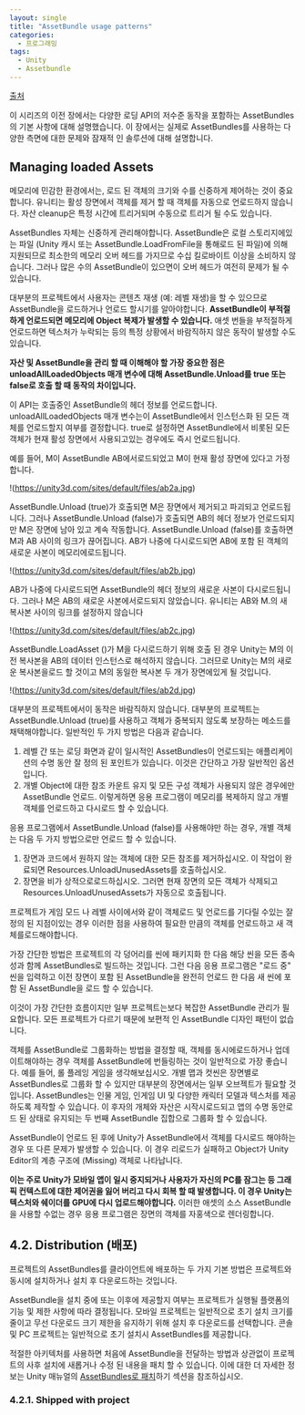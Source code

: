 ```yaml
---
layout: single
title: "AssetBundle usage patterns"
categories: 
  - 프로그래밍
tags:
  - Unity
  - Assetbundle
---
```

[출처](https://unity3d.com/learn/tutorials/topics/best-practices/assetbundle-usage-patterns?playlist=30089)

이 시리즈의 이전 장에서는 다양한 로딩 API의 저수준 동작을 포함하는 AssetBundles의 기본 사항에 대해 설명했습니다. 이 장에서는 실제로 AssetBundles를 사용하는 다양한 측면에 대한 문제와 잠재적 인 솔루션에 대해 설명합니다.

## Managing loaded Assets
메모리에 민감한 환경에서는, 로드 된 객체의 크기와 수를 신중하게 제어하는 것이 중요합니다. 유니티는 활성 장면에서 객체를 제거 할 때 객체를 자동으로 언로드하지 않습니다. 자산 cleanup은 특정 시간에 트리거되며 수동으로 트리거 될 수도 있습니다.

AssetBundles 자체는 신중하게 관리해야합니다. AssetBundle은 로컬 스토리지에있는 파일 (Unity 캐시 또는 AssetBundle.LoadFromFile을 통해로드 된 파일)에 의해 지원되므로 최소한의 메모리 오버 헤드를 가지므로 수십 킬로바이트 이상을 소비하지 않습니다. 그러나 많은 수의 AssetBundle이 있으면이 오버 헤드가 여전히 문제가 될 수 있습니다.

대부분의 프로젝트에서 사용자는 콘텐츠 재생 (예: 레벨 재생)을 할 수 있으므로 AssetBundle을 로드하거나 언로드 할시기를 알아야합니다. **AssetBundle이 부적절하게 언로드되면 메모리에 Object 복제가 발생할 수 있습니다.** 애셋 번들을 부적절하게 언로드하면 텍스처가 누락되는 등의 특정 상황에서 바람직하지 않은 동작이 발생할 수도 있습니다.

**자산 및 AssetBundle을 관리 할 때 이해해야 할 가장 중요한 점은 unloadAllLoadedObjects 매개 변수에 대해 AssetBundle.Unload를 true 또는 false로 호출 할 때 동작의 차이입니다.**

이 API는 호출중인 AssetBundle의 헤더 정보를 언로드합니다. unloadAllLoadedObjects 매개 변수는이 AssetBundle에서 인스턴스화 된 모든 객체를 언로드할지 여부를 결정합니다. true로 설정하면 AssetBundle에서 비롯된 모든 객체가 현재 활성 장면에서 사용되고있는 경우에도 즉시 언로드됩니다.

예를 들어, M이 AssetBundle AB에서로드되었고 M이 현재 활성 장면에 있다고 가정합니다.

!(https://unity3d.com/sites/default/files/ab2a.jpg)

AssetBundle.Unload (true)가 호출되면 M은 장면에서 제거되고 파괴되고 언로드됩니다. 그러나 AssetBundle.Unload (false)가 호출되면 AB의 헤더 정보가 언로드되지만 M은 장면에 남아 있고 계속 작동합니다. AssetBundle.Unload (false)를 호출하면 M과 AB 사이의 링크가 끊어집니다. AB가 나중에 다시로드되면 AB에 포함 된 객체의 새로운 사본이 메모리에로드됩니다.

!(https://unity3d.com/sites/default/files/ab2b.jpg)

AB가 나중에 다시로드되면 AssetBundle의 헤더 정보의 새로운 사본이 다시로드됩니다. 그러나 M은 AB의 새로운 사본에서로드되지 않았습니다. 유니티는 AB와 M.의 새 복사본 사이의 링크를 설정하지 않습니다

!(https://unity3d.com/sites/default/files/ab2c.jpg)

AssetBundle.LoadAsset ()가 M을 다시로드하기 위해 호출 된 경우 Unity는 M의 이전 복사본을 AB의 데이터 인스턴스로 해석하지 않습니다. 그러므로 Unity는 M의 새로운 복사본을로드 할 것이고 M의 동일한 복사본 두 개가 장면에있게 될 것입니다.

!(https://unity3d.com/sites/default/files/ab2d.jpg)

대부분의 프로젝트에서이 동작은 바람직하지 않습니다. 대부분의 프로젝트는 AssetBundle.Unload (true)를 사용하고 객체가 중복되지 않도록 보장하는 메소드를 채택해야합니다. 일반적인 두 가지 방법은 다음과 같습니다.
1. 레벨 간 또는 로딩 화면과 같이 일시적인 AssetBundles이 언로드되는 애플리케이션의 수명 동안 잘 정의 된 포인트가 있습니다. 이것은 간단하고 가장 일반적인 옵션입니다.
2. 개별 Object에 대한 참조 카운트 유지 및 모든 구성 객체가 사용되지 않은 경우에만 AssetBundle 언로드. 이렇게하면 응용 프로그램이 메모리를 복제하지 않고 개별 객체를 언로드하고 다시로드 할 수 있습니다.

응용 프로그램에서 AssetBundle.Unload (false)를 사용해야만 하는 경우, 개별 객체는 다음 두 가지 방법으로만 언로드 할 수 있습니다.
1. 장면과 코드에서 원하지 않는 객체에 대한 모든 참조를 제거하십시오. 이 작업이 완료되면 Resources.UnloadUnusedAssets를 호출하십시오.
2. 장면을 비가 상적으로로드하십시오. 그러면 현재 장면의 모든 객체가 삭제되고 Resources.UnloadUnusedAssets가 자동으로 호출됩니다.

프로젝트가 게임 모드 나 레벨 사이에서와 같이 객체로드 및 언로드를 기다릴 수있는 잘 정의 된 지점이있는 경우 이러한 점을 사용하여 필요한 만큼의 객체를 언로드하고 새 객체를로드해야합니다.

가장 간단한 방법은 프로젝트의 각 덩어리를 씬에 패키지화 한 다음 해당 씬을 모든 종속성과 함께 AssetBundles로 빌드하는 것입니다. 그런 다음 응용 프로그램은 "로드 중" 씬을 입력하고 이전 장면이 포함 된 AssetBundle을 완전히 언로드 한 다음 새 씬에 포함 된 AssetBundle을 로드 할 수 있습니다.

이것이 가장 간단한 흐름이지만 일부 프로젝트는보다 복잡한 AssetBundle 관리가 필요합니다. 모든 프로젝트가 다르기 때문에 보편적 인 AssetBundle 디자인 패턴이 없습니다.

객체를 AssetBundle로 그룹화하는 방법을 결정할 때, 객체를 동시에로드하거나 업데이트해야하는 경우 객체를 AssetBundle에 번들링하는 것이 일반적으로 가장 좋습니다. 예를 들어, 롤 플레잉 게임을 생각해보십시오. 개별 맵과 컷씬은 장면별로 AssetBundles로 그룹화 할 수 있지만 대부분의 장면에서는 일부 오브젝트가 필요할 것입니다. AssetBundles는 인물 게임, 인게임 UI 및 다양한 캐릭터 모델과 텍스처를 제공하도록 제작할 수 있습니다. 이 후자의 개체와 자산은 시작시로드되고 앱의 수명 동안로드 된 상태로 유지되는 두 번째 AssetBundle 집합으로 그룹화 할 수 있습니다.

AssetBundle이 언로드 된 후에 Unity가 AssetBundle에서 객체를 다시로드 해야하는 경우 또 다른 문제가 발생할 수 있습니다. 이 경우 리로드가 실패하고 Object가 Unity Editor의 계층 구조에 (Missing) 객체로 나타납니다.

**이는 주로 Unity가 모바일 앱이 일시 중지되거나 사용자가 자신의 PC를 잠그는 등 그래픽 컨텍스트에 대한 제어권을 잃어 버리고 다시 회복 할 때 발생합니다. 이 경우 Unity는 텍스처와 쉐이더를 GPU에 다시 업로드해야합니다.** 이러한 애셋의 소스 AssetBundle을 사용할 수없는 경우 응용 프로그램은 장면의 객체를 자홍색으로 렌더링합니다.

## 4.2. Distribution (배포)
프로젝트의 AssetBundles를 클라이언트에 배포하는 두 가지 기본 방법은 프로젝트와 동시에 설치하거나 설치 후 다운로드하는 것입니다.

AssetBundle을 설치 중에 또는 이후에 제공할지 여부는 프로젝트가 실행될 플랫폼의 기능 및 제한 사항에 따라 결정됩니다. 모바일 프로젝트는 일반적으로 초기 설치 크기를 줄이고 무선 다운로드 크기 제한을 유지하기 위해 설치 후 다운로드를 선택합니다. 콘솔 및 PC 프로젝트는 일반적으로 초기 설치시 AssetBundles를 제공합니다.

적절한 아키텍처를 사용하면 처음에 AssetBundle을 전달하는 방법과 상관없이 프로젝트의 사후 설치에 새롭거나 수정 된 내용을 패치 할 수 있습니다. 이에 대한 더 자세한 정보는 Unity 매뉴얼의 [AssetBundles로 패치](https://docs.unity3d.com/Manual/AssetBundles-Patching.html?_ga=2.19443519.60866194.1551365663-678518112.1480121168)하기 섹션을 참조하십시오.

### 4.2.1. Shipped with project


